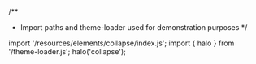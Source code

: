 <!--
type: template
name: collapse
-->
/**
 * Import paths and theme-loader used for demonstration purposes
 */

import '/resources/elements/collapse/index.js';
import { halo } from '/theme-loader.js';
halo('collapse');
